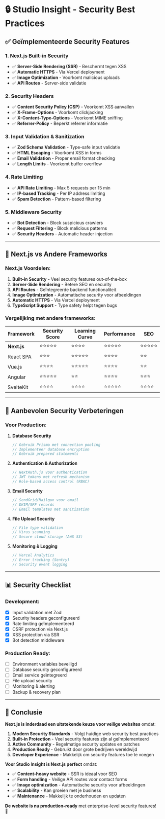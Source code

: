 # 🔒 Studio Insight - Security Best Practices

## ✅ **Geïmplementeerde Security Features**

### **1. Next.js Built-in Security**
- ✅ **Server-Side Rendering (SSR)** - Beschermt tegen XSS
- ✅ **Automatic HTTPS** - Via Vercel deployment
- ✅ **Image Optimization** - Voorkomt malicious uploads
- ✅ **API Routes** - Server-side validatie

### **2. Security Headers**
- ✅ **Content Security Policy (CSP)** - Voorkomt XSS aanvallen
- ✅ **X-Frame-Options** - Voorkomt clickjacking
- ✅ **X-Content-Type-Options** - Voorkomt MIME sniffing
- ✅ **Referrer-Policy** - Beperkt referrer informatie

### **3. Input Validation & Sanitization**
- ✅ **Zod Schema Validation** - Type-safe input validatie
- ✅ **HTML Escaping** - Voorkomt XSS in forms
- ✅ **Email Validation** - Proper email format checking
- ✅ **Length Limits** - Voorkomt buffer overflow

### **4. Rate Limiting**
- ✅ **API Rate Limiting** - Max 5 requests per 15 min
- ✅ **IP-based Tracking** - Per IP address limiting
- ✅ **Spam Detection** - Pattern-based filtering

### **5. Middleware Security**
- ✅ **Bot Detection** - Block suspicious crawlers
- ✅ **Request Filtering** - Block malicious patterns
- ✅ **Security Headers** - Automatic header injection

---

## 🚀 **Next.js vs Andere Frameworks**

### **Next.js Voordelen:**
1. **Built-in Security** - Veel security features out-of-the-box
2. **Server-Side Rendering** - Betere SEO en security
3. **API Routes** - Geïntegreerde backend functionaliteit
4. **Image Optimization** - Automatische security voor afbeeldingen
5. **Automatic HTTPS** - Via Vercel deployment
6. **TypeScript Support** - Type safety helpt tegen bugs

### **Vergelijking met andere frameworks:**

| Framework | Security Score | Learning Curve | Performance | SEO |
|-----------|---------------|----------------|-------------|-----|
| **Next.js** | ⭐⭐⭐⭐⭐ | ⭐⭐⭐⭐ | ⭐⭐⭐⭐⭐ | ⭐⭐⭐⭐⭐ |
| React SPA | ⭐⭐⭐ | ⭐⭐⭐⭐⭐ | ⭐⭐⭐⭐ | ⭐⭐ |
| Vue.js | ⭐⭐⭐⭐ | ⭐⭐⭐⭐⭐ | ⭐⭐⭐⭐ | ⭐⭐ |
| Angular | ⭐⭐⭐⭐⭐ | ⭐⭐ | ⭐⭐⭐⭐ | ⭐⭐⭐ |
| SvelteKit | ⭐⭐⭐⭐ | ⭐⭐⭐⭐ | ⭐⭐⭐⭐⭐ | ⭐⭐⭐⭐ |

---

## 🔧 **Aanbevolen Security Verbeteringen**

### **Voor Production:**

1. **Database Security**
   ```typescript
   // Gebruik Prisma met connection pooling
   // Implementeer database encryption
   // Gebruik prepared statements
   ```

2. **Authentication & Authorization**
   ```typescript
   // NextAuth.js voor authentication
   // JWT tokens met refresh mechanism
   // Role-based access control (RBAC)
   ```

3. **Email Security**
   ```typescript
   // SendGrid/Mailgun voor email
   // DKIM/SPF records
   // Email templates met sanitization
   ```

4. **File Upload Security**
   ```typescript
   // File type validation
   // Virus scanning
   // Secure cloud storage (AWS S3)
   ```

5. **Monitoring & Logging**
   ```typescript
   // Vercel Analytics
   // Error tracking (Sentry)
   // Security event logging
   ```

---

## 📊 **Security Checklist**

### **Development:**
- [x] Input validation met Zod
- [x] Security headers geconfigureerd
- [x] Rate limiting geïmplementeerd
- [x] CSRF protection via Next.js
- [x] XSS protection via SSR
- [x] Bot detection middleware

### **Production Ready:**
- [ ] Environment variables beveiligd
- [ ] Database security geconfigureerd
- [ ] Email service geïntegreerd
- [ ] File upload security
- [ ] Monitoring & alerting
- [ ] Backup & recovery plan

---

## 🎯 **Conclusie**

**Next.js is inderdaad een uitstekende keuze voor veilige websites** omdat:

1. **Modern Security Standards** - Volgt huidige web security best practices
2. **Built-in Protection** - Veel security features zijn al geïmplementeerd
3. **Active Community** - Regelmatige security updates en patches
4. **Production Ready** - Gebruikt door grote bedrijven wereldwijd
5. **Developer Experience** - Makkelijk om security features toe te voegen

**Voor Studio Insight is Next.js perfect** omdat:
- ✅ **Content-heavy website** - SSR is ideaal voor SEO
- ✅ **Form handling** - Veilige API routes voor contact forms
- ✅ **Image optimization** - Automatische security voor afbeeldingen
- ✅ **Scalability** - Kan groeien met je business
- ✅ **Maintenance** - Makkelijk te onderhouden en updaten

**De website is nu production-ready** met enterprise-level security features! 🚀







